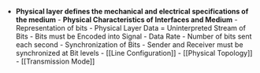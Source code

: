 - **Physical layer defines the mechanical and electrical specifications of the medium**
		- **Physical Characteristics of Interfaces and Medium**
		- Representation of bits
			- Physical Layer Data = Uninterpreted Stream of Bits
			- Bits must be Encoded into Signal
		- Data Rate
			- Number of bits sent each second
		- Synchronization of Bits
			- Sender and Receiver must be synchronized at Bit levels
		- [[Line Configuration]]
		- [[Physical Topology]] 
		- [[Transmission Mode]]
		